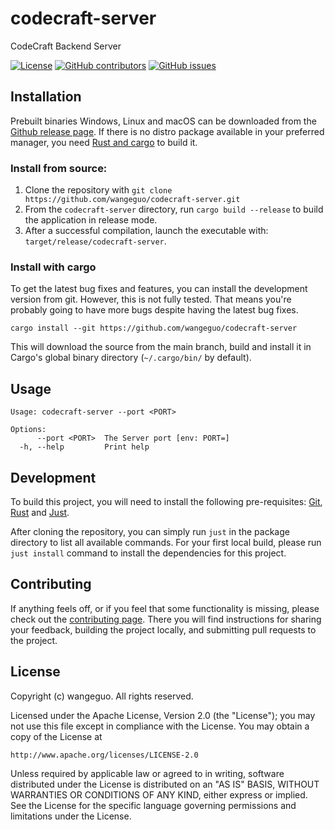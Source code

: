 # codecraft-server

CodeCraft Backend Server

[![License](https://img.shields.io/github/license/wangeguo/codecraft-server)](https://github.com/wangeguo/codecraft-server/blob/master/LICENSE)
[![GitHub contributors](https://img.shields.io/github/contributors/wangeguo/codecraft-server)](https://github.com/wangeguo/codecraft-server/graphs/contributors)
[![GitHub issues](https://img.shields.io/github/issues/wangeguo/codecraft-server)](https://github.com/wangeguo/codecraft-server/issues)

## Installation

Prebuilt binaries Windows, Linux and macOS can be downloaded from the
[Github release page](https://github.com/wangeguo/codecraft-server/releases/latest).
If there is no distro package available in your preferred manager,
you need [Rust and cargo](https://www.rust-lang.org/tools/install) to build it.

### Install from source:

1. Clone the repository with `git clone https://github.com/wangeguo/codecraft-server.git`
2. From the `codecraft-server` directory, run `cargo build --release` to
   build the application in release mode.
3. After a successful compilation, launch the executable with:
   `target/release/codecraft-server`.

### Install with cargo

To get the latest bug fixes and features, you can install the development
version from git. However, this is not fully tested. That means you're probably
going to have more bugs despite having the latest bug fixes.

```
cargo install --git https://github.com/wangeguo/codecraft-server
```

This will download the source from the main branch, build and install it in
Cargo's global binary directory (`~/.cargo/bin/` by default).

## Usage

```text
Usage: codecraft-server --port <PORT>

Options:
      --port <PORT>  The Server port [env: PORT=]
  -h, --help         Print help
```

## Development

To build this project, you will need to install the following pre-requisites:
[Git](https://git-scm.com/downloads),
[Rust](https://www.rust-lang.org/tools/install) and
[Just](https://github.com/casey/just).

After cloning the repository, you can simply run `just` in the package directory
to list all available commands. For your first local build, please run `just
install` command to install the dependencies for this project.

## Contributing

If anything feels off, or if you feel that some functionality is missing, please
check out the [contributing page](CONTRIBUTING.md). There you will find
instructions for sharing your feedback, building the project locally, and
submitting pull requests to the project.

## License

Copyright (c) wangeguo. All rights reserved.

Licensed under the Apache License, Version 2.0 (the "License");
you may not use this file except in compliance with the License.
You may obtain a copy of the License at

    http://www.apache.org/licenses/LICENSE-2.0

Unless required by applicable law or agreed to in writing, software
distributed under the License is distributed on an "AS IS" BASIS,
WITHOUT WARRANTIES OR CONDITIONS OF ANY KIND, either express or implied.
See the License for the specific language governing permissions and
limitations under the License.
